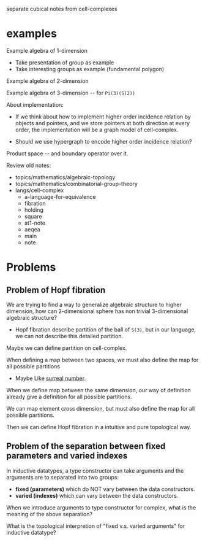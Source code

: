 separate cubical notes from cell-complexes

# examples

Example algebra of 1-dimension

- Take presentation of group as example
- Take interesting groups as example (fundamental polygon)

Example algebra of 2-dimension

Example algebra of 3-dimension -- for `Pi(3)(S(2))`

About implementation:

- If we think about how to implement higher order incidence relation
  by objects and pointers,
  and we store pointers at both direction at every order,
  the implementation will be a graph model of cell-complex.

- Should we use hypergraph to encode higher order incidence relation?

Product space -- and boundary operator over it.

Review old notes:

- topics/mathematics/algebraic-topology
- topics/mathematics/combinatorial-group-theory
- langs/cell-complex
  - a-language-for-equivalence
  - fibration
  - holding
  - square
  - at1-note
  - aeqea
  - main
  - note

# Problems

## Problem of Hopf fibration

We are trying to find a way to generalize algebraic structure to higher dimension,
how can 2-dimensional sphere has non trivial 3-dimensional algebraic structure?

- Hopf fibration describe partition of the ball of `S(3)`,
  but in our language, we can not describe this detailed partition.

Maybe we can define partition on cell-complex.

When defining a map between two spaces,
we must also define the map for all possible partitions

- Maybe Like [surreal number](https://en.wikipedia.org/wiki/Surreal_number).

When we define map between the same dimension,
our way of definition already give a definition
for all possible partitions.

We can map element cross dimension,
but must also define the map for all possible partitions.

Then we can define Hopf fibration in a
intuitive and pure topological way.

## Problem of the separation between fixed parameters and varied indexes

In inductive datatypes, a type constructor can take arguments
and the arguments are to separated into two groups:

- **fixed (parameters)** which do NOT vary between the data constructors.
- **varied (indexes)** which can vary between the data constructors.

When we introduce arguments to type constructor for complex,
what is the meaning of the above separation?

What is the topological interpretion
of "fixed v.s. varied arguments"
for inductive datatype?
